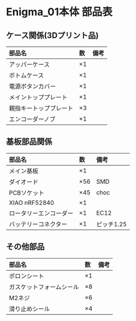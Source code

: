 # Enigma_01本体 部品表

## ケース関係(3Dプリント品)
|部品名|数|備考|
|:-|:-|:-| 
|アッパーケース|×1||
|ボトムケース|×1||
|電源ボタンカバー|×1||
|メイントッププレート|×1||
|親指キートッププレート|×3||
|エンコーダーノブ|×1||

## 基板部品関係
|部品名|数|備考|
|:-|:-|:-| 
|メイン基板|×1||
|ダイオード|×56|SMD|
|PCBソケット|×45|choc|
|XIAO nRF52840|×1||
|ロータリーエンコーダー|×1|EC12|
|バッテリーコネクター|×1|ピッチ1.25|

## その他部品
|部品名|数|備考|
|:-|:-|:-| 
|ポロンシート|×1||
|ガスケットフォームシール|×8||
|M2ネジ|×6||
|滑り止めシール|×4||